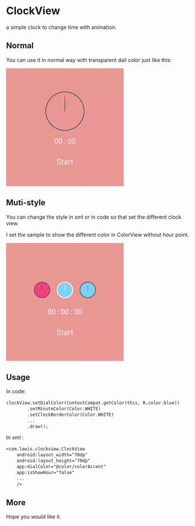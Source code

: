# ClockView
a simple clock to change time with animation.

## Normal

You can use it in normal way with transparent dail color just like this:

[![image](https://raw.githubusercontent.com/Wenqin-231/ClockView/master/art/normal.gif)](https://github.com/Wenqin-231/ClockView/blob/master/art/normal.gif)



## Muti-style

You can change the style in xml or in code so that set the different clock view.

I set the sample to show the different color in ColorView without hour point.

[![image](https://raw.githubusercontent.com/Wenqin-231/ClockView/master/art/multi-style.gif)](https://github.com/Wenqin-231/ClockView/blob/master/art/multi-style.gif)

## Usage

In code:

```
clockView.setDialColor(ContextCompat.getColor(this, R.color.blue))
        .setMinuteColor(Color.WHITE)
        .setClockBorderColor(Color.WHITE)
        ...
        .draw();
```

In xml :

```
<com.lewis.clockview.ClockView
    android:layout_width="70dp"
    android:layout_height="70dp"
    app:dialColor="@color/colorAccent"
    app:isShowHour="false"
    ...
    />
```



## More

Hope you would like it.

